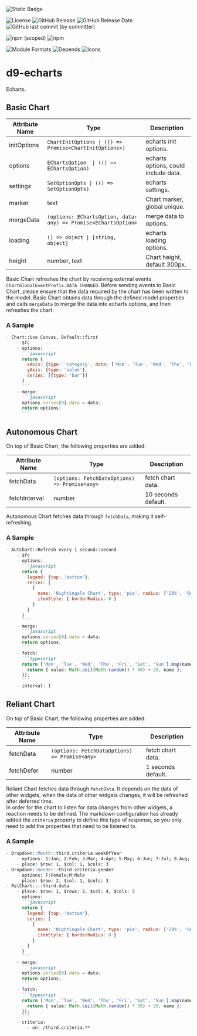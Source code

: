 ![Static Badge](https://img.shields.io/badge/InsureMO-777AF2.svg)

![License](https://img.shields.io/github/license/InsureMO/rainbow-d9)
![GitHub Release](https://img.shields.io/github/v/release/InsureMO/rainbow-d9)
![GitHub Release Date](https://img.shields.io/github/release-date/InsureMO/rainbow-d9)
![GitHub last commit (by committer)](https://img.shields.io/github/last-commit/InsureMO/rainbow-d9)

![npm (scoped)](https://img.shields.io/npm/v/%40rainbow-d9/n2?logo=npm)
![npm](https://img.shields.io/npm/dm/%40rainbow-d9/n2)

![Module Formats](https://img.shields.io/badge/module%20formats-cjs%2C%20esm-green.svg)
![Depends](https://img.shields.io/badge/depends-react%2C%20styled--components-087EA4.svg)
![Icons](https://img.shields.io/badge/icons-font--awesome-087EA4.svg)

# d9-echarts

Echarts.

## Basic Chart

| Attribute Name | Type                                                            | Description                          |
|----------------|-----------------------------------------------------------------|--------------------------------------|
| initOptions    | `ChartInitOptions \| (() => Promise<ChartInitOptions>)`         | echarts init options.                |
| options        | `EChartsOption  \| (() => EChartsOption)`                       | echarts options, could include data. |
| settings       | `SetOptionOpts \| (() => SetOptionOpts)`                        | echarts settings.                    |
| marker         | text                                                            | Chart marker, global unique.         |
| mergeData      | `(options: EChartsOption, data: any) => Promise<EChartsOption>` | merge data to options.               |
| loading        | `() => object \| [string, object]`                              | echarts loading options.             |   
| height         | number, text                                                    | Chart height, default 300px.         |

Basic Chart refreshes the chart by receiving external events `ChartGlobalEventPrefix.DATA_CHANGED`. Before sending events to Basic Chart,
please ensure that the data required by the chart has been written to the model. Basic Chart obtains data through the defined model
properties and calls `mergeData` to merge the data into echarts options, and then refreshes the chart.

### A Sample

```markdown
- Chart::Use Canvas, Default::first
	- $fc
	- options:
	  ```javascript
	  return {
	    xAxis: {type: 'category', data: ['Mon', 'Tue', 'Wed', 'Thu', 'Fri', 'Sat', 'Sun']},
	    yAxis: {type: 'value'},
	    series: [{type: 'bar'}]
	  }
	  ```
	- merge:
	  ```javascript
	  options.series[0].data = data;
	  return options;
	  ```
```

## Autonomous Chart

On top of Basic Chart, the following properties are added:

| Attribute Name | Type                                          | Description         |
|----------------|-----------------------------------------------|---------------------|
| fetchData      | `(options: FetchDataOptions) => Promise<any>` | fetch chart data.   |
| fetchInterval  | number                                        | 10 seconds default. |

Autonomous Chart fetches data through `fetchData`, making it self-refreshing.

### A Sample

```markdown
- AutChart::Refresh every 1 second::second
	- $fc
	- options:
	  ```javascript
	  return {
	    legend: {top: 'bottom'},
	    series: [
	      {
	        name: 'Nightingale Chart', type: 'pie', radius: ['20%', '60%'], center: ['50%', '50%'], roseType: 'area',
	        itemStyle: { borderRadius: 8 }
	      }
	    ]
	  }
	  ```
	- merge:
	  ```javascript
	  options.series[0].data = data;
	  return options;
	  ```
	- fetch:
	  ```typescript
	  return ['Mon', 'Tue', 'Wed', 'Thu', 'Fri', 'Sat', 'Sun'].map(name => {
	    return { value: Math.ceil(Math.random() * 30) + 20, name };
	  });
	  ```
	- interval: 1
```

## Reliant Chart

On top of Basic Chart, the following properties are added:

| Attribute Name | Type                                          | Description        |
|----------------|-----------------------------------------------|--------------------|
| fetchData      | `(options: FetchDataOptions) => Promise<any>` | fetch chart data.  |
| fetchDefer     | number                                        | 1 seconds default. |

Reliant Chart fetches data through `fetchData`. It depends on the data of other widgets, when the data of other widgets changes, it will be
refreshed after deferred time.   
In order for the chart to listen for data changes from other widgets, a reaction needs to be defined. The markdown configuration has already
added the `criteria` property to define this type of response, so you only need to add the properties that need to be listened to.

### A Sample

```markdown
- Dropdown::Month::third.criteria.weekOfYear
	- options: 1:Jan; 2:Feb; 3:Mar; 4:Apr; 5:May; 6:Jun; 7:Jul; 8:Aug; 9:Sep; 10:Oct; 11:Nov; 12:Dec
	- place: $row: 1, $col: 1, $cols: 3
- Dropdown::Gender::third.criteria.gender
	- options: F:Female;M:Male
	- place: $row: 2, $col: 1, $cols: 3
- RelChart::::third.data
	- place: $row: 1, $rows: 2, $col: 4, $cols: 3
	- options:
	  ```javascript
	  return {
	    legend: {top: 'bottom'},
	    series: [
	      {
	        name: 'Nightingale Chart', type: 'pie', radius: ['20%', '60%'], center: ['50%', '50%'], roseType: 'area',
	        itemStyle: { borderRadius: 8 }
	      }
	    ]
	  }
	  ```
	- merge:
	  ```javascript
	  options.series[0].data = data;
	  return options;
	  ```
	- fetch:
	  ```typescript
	  return ['Mon', 'Tue', 'Wed', 'Thu', 'Fri', 'Sat', 'Sun'].map(name => {
	    return { value: Math.ceil(Math.random() * 30) + 20, name };
	  });
	  ```
	- criteria:
		- on: /third.criteria.**
```